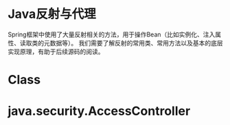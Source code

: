 # Java反射与代理

Spring框架中使用了大量反射相关的方法，用于操作Bean（比如实例化、注入属性、读取类的元数据等）。
我们需要了解反射的常用类、常用方法以及基本的底层实现原理，有助于后续源码的阅读。

# Class

# java.security.AccessController